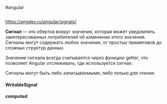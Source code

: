#angular 
```table-of-contents
```
https://angdev.ru/angular/signals/

**Сигнал** — это обертка вокруг значения, которая может уведомлять заинтересованных потребителей об изменении этого значения. Сигналы могут содержать любое значение, от простых примитивов до сложных структур данных.

Значение сигнала всегда считывается через функцию getter, что позволяет Angular отслеживать, где используется сигнал.

Сигналы могут быть либо _записываемыми_, либо _только для чтения_.

#### WritableSignal
#### computed
